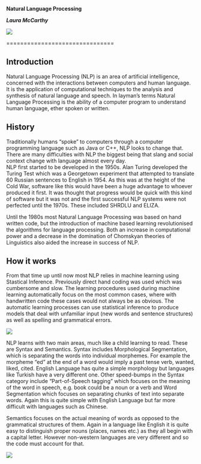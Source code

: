 __Natural Language Processing__

***Laura McCarthy***

<img src="https://github.com/ULStats/MA4128Assessment-2018/blob/master/NLP/Natural-Language-Processing-Definition-1.jpg">


===============================
## Introduction

Natural Language Processing (NLP) is an area of artificial intelligence, concerned with the interactions between computers and human language. It is the application of computational techniques to the analysis and synthesis of natural language and speech.  In layman’s terms Natural Language Processing is the ability of a computer program to understand human language, ether spoken or written. 

## History

Traditionally humans “spoke” to computers through a computer programming language such as Java or C++, NLP looks to change that. There are many difficulties with NLP the biggest being that slang and social context change with language almost every day.  
NLP first started to be developed in the 1950s. Alan Turing developed the Turing Test which was a Georgetown experiment that attempted to translate 60 Russian sentences to English in 1954. As this was at the height of the Cold War, software like this would have been a huge advantage to whoever produced it first. It was thought that progress would be quick with this kind of software but it was not and the first successful NLP systems were not perfected until the 1970s. These included SHRDLU and ELIZA.

Until the 1980s most Natural Language Processing was based on hand written code, but the introduction of machine based learning revolutionised the algorithms for language processing. Both an increase in computational power and a decrease in the domination of Chomskyan theories of Linguistics also aided the increase in success of NLP. 

## How it works

From that time up until now most NLP relies in machine learning using Stastical Inference. Previously direct hand coding was used which was cumbersome and slow. The learning procedures used during machine learning automatically focus on the most common cases, where with handwritten code these cases would not always be as obvious. The automatic learning processes can use statistical inference to produce models that deal with unfamiliar input (new words and sentence structures) as well as spelling and grammatical errors. 

<img src="https://github.com/ULStats/MA4128Assessment-2018/blob/master/NLP/Semantics%20vs%20syntax.jpg">

NLP learns with two main areas, much like a child learning to read. These are Syntax and Semantics. Syntax includes Morphological Segmentation, which is separating the words into individual morphemes. For example the morpheme “ed” at the end of a word would imply a past tense verb, wanted, liked, cited. English Language has quite a simple morphology but languages like Turkish have a very different one.  Other speed-bumps in the Syntax category include “Part-of-Speech tagging” which focuses on the meaning of the word in speech, e.g. book could be a noun or a verb and Word Segmentation which focuses on separating chunks of text into separate words. Again this is quite simple with English Language but far more difficult with languages such as Chinese.

Semantics focuses on the actual meaning of words as opposed to the grammatical structures of them. Again in a language like English it is quite easy to distinguish proper nouns (places, names etc.) as they all begin with a capital letter. However non-western languages are very different and so the code must account for that. 

<img src="https://github.com/ULStats/MA4128Assessment-2018/blob/master/NLP/Chinese%20NLP.gif">
